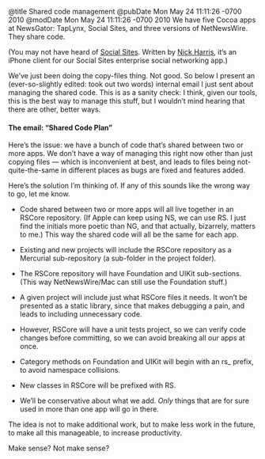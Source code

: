 @title Shared code management
@pubDate Mon May 24 11:11:26 -0700 2010
@modDate Mon May 24 11:11:26 -0700 2010
We have five Cocoa apps at NewsGator: TapLynx, Social Sites, and three versions of NetNewsWire. They share code.

(You may not have heard of <a href="http://itunes.apple.com/us/app/newsgator-social-sites/id358181841?mt=8">Social Sites</a>. Written by <a href="http://twitter.com/nick_harris">Nick Harris</a>, it’s an iPhone client for our Social Sites enterprise social networking app.)

We’ve just been doing the copy-files thing. Not good. So below I present an (ever-so-slightly edited: took out two words) internal email I just sent about managing the shared code. This is as a sanity check: I think, given our tools, this is the best way to manage this stuff, but I wouldn’t mind hearing that there are other, better ways.

#### The email: “Shared Code Plan”

Here’s the issue: we have a bunch of code that’s shared between two or more apps. We don’t have a way of managing this right now other than just copying files — which is inconvenient at best, and leads to files being not-quite-the-same in different places as bugs are fixed and features added.

Here’s the solution I’m thinking of. If any of this sounds like the wrong way to go, let me know.

- Code shared between two or more apps will all live together in an RSCore repository. (If Apple can keep using NS, we can use RS. I just find the initials more poetic than NG, and that actually, bizarrely, matters to me.) This way the shared code will all be the same for each app.

- Existing and new projects will include the RSCore repository as a Mercurial sub-repository (a sub-folder in the project folder).

- The RSCore repository will have Foundation and UIKit sub-sections. (This way NetNewsWire/Mac can still use the Foundation stuff.)

- A given project will include just what RSCore files it needs. It won’t be presented as a static library, since that makes debugging a pain, and leads to including unnecessary code.

- However, RSCore will have a unit tests project, so we can verify code changes before committing, so we can avoid breaking all our apps at once.

- Category methods on Foundation and UIKit will begin with an rs_ prefix, to avoid namespace collisions.

- New classes in RSCore will be prefixed with RS.

- We’ll be conservative about what we add. *Only* things that are for sure used in more than one app will go in there.

The idea is not to make additional work, but to make less work in the future, to make all this manageable, to increase productivity.

Make sense? Not make sense?
